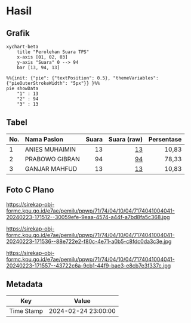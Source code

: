 # Hasil

## Grafik

```mermaid
xychart-beta
    title "Perolehan Suara TPS"
    x-axis [01, 02, 03]
    y-axis "Suara" 0 --> 94
    bar [13, 94, 13]
```

```mermaid
%%{init: {"pie": {"textPosition": 0.5}, "themeVariables": {"pieOuterStrokeWidth": "5px"}} }%%
pie showData
    "1" : 13
    "2" : 94
    "3" : 13
```

## Tabel

| No. | Nama Paslon    | Suara | Suara (raw) | Persentase |
|:--- |:-------------- | -----:| -----------:| ----------:|
| 1   | ANIES MUHAIMIN | 13    | [13][p-1]   | 10,83      |
| 2   | PRABOWO GIBRAN | 94    | [94][p-2]   | 78,33      |
| 3   | GANJAR MAHFUD  | 13    | [13][p-3]   | 10,83      |


[p-1]: https://github.com/gigit-pemilu/pemilu-2024-71-sulawesi-utara/blob/main/pilpres/hitung-suara/sub/71-sulawesi-utara/sub/74-kota-kotamobagu/sub/04-kotamobagu-barat/sub/1004-gogagoman/sub/041-tps/sub/paslon-1.txt
[p-2]: https://github.com/gigit-pemilu/pemilu-2024-71-sulawesi-utara/blob/main/pilpres/hitung-suara/sub/71-sulawesi-utara/sub/74-kota-kotamobagu/sub/04-kotamobagu-barat/sub/1004-gogagoman/sub/041-tps/sub/paslon-2.txt
[p-3]: https://github.com/gigit-pemilu/pemilu-2024-71-sulawesi-utara/blob/main/pilpres/hitung-suara/sub/71-sulawesi-utara/sub/74-kota-kotamobagu/sub/04-kotamobagu-barat/sub/1004-gogagoman/sub/041-tps/sub/paslon-3.txt

## Foto C Plano

https://sirekap-obj-formc.kpu.go.id/e7ae/pemilu/ppwp/71/74/04/10/04/7174041004041-20240223-171512--30059efe-9eaa-4574-a44f-a7bd8fa5c368.jpg

https://sirekap-obj-formc.kpu.go.id/e7ae/pemilu/ppwp/71/74/04/10/04/7174041004041-20240223-171536--88e722e2-f80c-4e71-a0b5-c8fdc0da3c3e.jpg

https://sirekap-obj-formc.kpu.go.id/e7ae/pemilu/ppwp/71/74/04/10/04/7174041004041-20240223-171557--43722c6a-9cb1-44f9-bae3-e8cb7e3f337c.jpg


## Metadata

| Key        | Value               |
| ---------- | ------------------- |
| Time Stamp | 2024-02-24 23:00:00 |



